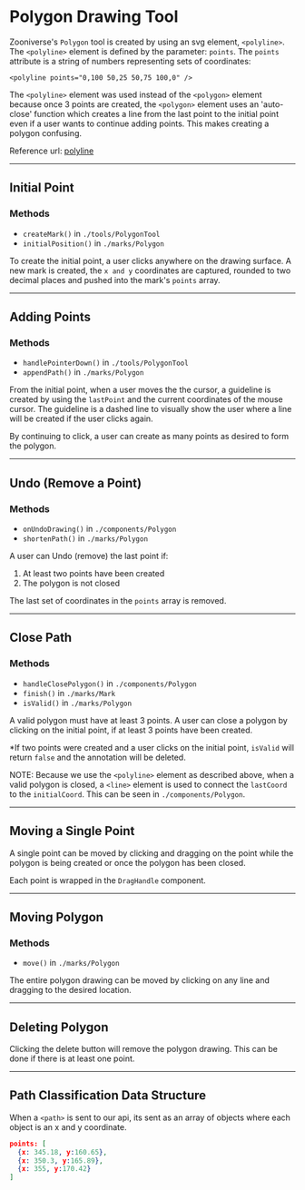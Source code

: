 # Polygon Drawing Tool

Zooniverse's `Polygon` tool is created by using an svg element, `<polyline>`. The `<polyline>` element is defined by the parameter: `points`. The `points` attribute is a string of numbers representing sets of coordinates:

```
<polyline points="0,100 50,25 50,75 100,0" />
```

The `<polyline>` element was used instead of the `<polygon>` element because once 3 points are created, the `<polygon>` element uses an 'auto-close' function which creates a line from the last point to the initial point even if a user wants to continue adding points. This makes creating a polygon confusing.

Reference url: [polyline](https://developer.mozilla.org/en-US/docs/Web/SVG/Element/polyline)

---

## Initial Point

### Methods

- `createMark()` in `./tools/PolygonTool`
- `initialPosition()` in `./marks/Polygon`

To create the initial point, a user clicks anywhere on the drawing surface. A new mark is created, the `x and y` coordinates are captured, rounded to two decimal places and pushed into the mark's `points` array.

---

## Adding Points

### Methods

- `handlePointerDown()` in `./tools/PolygonTool`
- `appendPath()` in `./marks/Polygon`

From the initial point, when a user moves the the cursor, a guideline is created by using the `lastPoint` and the current coordinates of the mouse cursor. The guideline is a dashed line to visually show the user where a line will be created if the user clicks again.

By continuing to click, a user can create as many points as desired to form the polygon.

---

## Undo (Remove a Point)

### Methods

- `onUndoDrawing()` in `./components/Polygon`
- `shortenPath()` in `./marks/Polygon`

A user can Undo (remove) the last point if:

1. At least two points have been created
2. The polygon is not closed

The last set of coordinates in the `points` array is removed.

---

## Close Path

### Methods

- `handleClosePolygon()` in `./components/Polygon`
- `finish()` in `./marks/Mark`
- `isValid()` in `./marks/Polygon`

A valid polygon must have at least 3 points. A user can close a polygon by clicking on the initial point, if at least 3 points have been created.

\*If two points were created and a user clicks on the initial point, `isValid` will return `false` and the annotation will be deleted.

NOTE: Because we use the `<polyline>` element as described above, when a valid polygon is closed, a `<line>` element is used to connect the `lastCoord` to the `initialCoord`. This can be seen in `./components/Polygon`.

---

## Moving a Single Point

A single point can be moved by clicking and dragging on the point while the polygon is being created or once the polygon has been closed.

Each point is wrapped in the `DragHandle` component.

---

## Moving Polygon

### Methods

- `move()` in `./marks/Polygon`

The entire polygon drawing can be moved by clicking on any line and dragging to the desired location.

---

## Deleting Polygon

Clicking the delete button will remove the polygon drawing. This can be done if there is at least one point.

---

## Path Classification Data Structure

When a `<path>` is sent to our api, its sent as an array of objects where each object is an x and y coordinate.

```json
points: [
  {x: 345.18, y:160.65},
  {x: 350.3, y:165.89},
  {x: 355, y:170.42}
]
```
